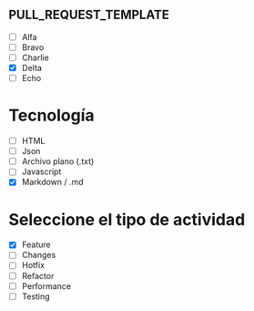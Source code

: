 ## PULL_REQUEST_TEMPLATE

- [ ] Alfa
- [ ] Bravo
- [ ] Charlie
- [x] Delta
- [ ] Echo

 # Tecnología

- [ ] HTML
- [ ] Json
- [ ] Archivo plano (.txt)
- [ ] Javascript
- [x] Markdown / .md

 # Seleccione el tipo de actividad

- [x] Feature
- [ ] Changes
- [ ] Hotfix
- [ ] Refactor
- [ ] Performance
- [ ] Testing
